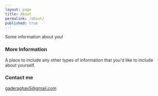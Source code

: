 ```yaml
---
layout: page
title: About
permalink: /about/
published: true
---
```


Some information about you!

### More Information

A place to include any other types of information that you'd like to include about yourself.

### Contact me

[gaderaghav5@gmail.com](mailto:gaderaghav5@gmail.com)
